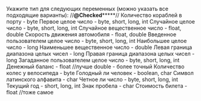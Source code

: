 Укажите тип для следующих переменных (можно указать все подходящие варианты):
//**********@Checked***************//
Количество кораблей в порту - byte
Первое целое число - byte, short, long, int
Случайное целое число - byte, short, long, int
Случайное вещественное число - float, double
Скорость движения автомобиля - float, double
Введенное пользователем целое число - byte, short, long, int
Наибольшее целое число - long
Наименьшее вещественное число - double 
Левая граница диапазона целых чисел - long
Правая граница диапазона целых чисел - long
Загаданное пользователем целое число - byte, short, long, int
Денежный баланс - float //лучше double - более точный
Количество колес у велосипеда - byte
Голодный ли человек - boolean, char
Символ латинского алфавита - char
Четное ли число - byte, short, long, int
Текущий год - short, long, int
Знак пробела - char
Стоимость билета - float //тоже самое
